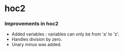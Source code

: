 # hoc2

### Improvements in hoc2
- Added variables : variables can only be from 'a' to 'z'.
- Handles division by zero.
- Unary minus was added.
